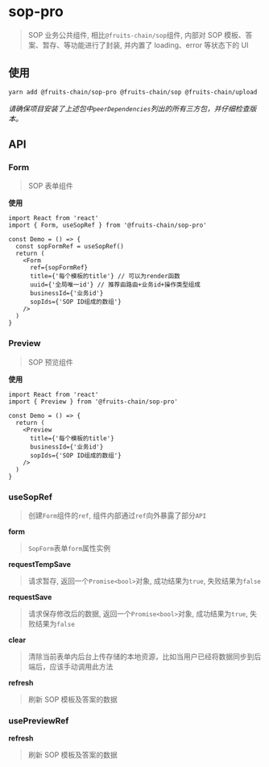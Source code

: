 # sop-pro

> SOP 业务公共组件, 相比`@fruits-chain/sop`组件, 内部对 SOP 模板、答案、暂存、等功能进行了封装, 并内置了 loading、error 等状态下的 UI

## 使用

```sh
yarn add @fruits-chain/sop-pro @fruits-chain/sop @fruits-chain/upload
```

_请确保项目安装了上述包中`peerDependencies`列出的所有三方包，并仔细检查版本。_

## API

### Form

> SOP 表单组件

**使用**

```tsx
import React from 'react'
import { Form, useSopRef } from '@fruits-chain/sop-pro'

const Demo = () => {
  const sopFormRef = useSopRef()
  return (
    <Form
      ref={sopFormRef}
      title={'每个模板的title'} // 可以为render函数
      uuid={'全局唯一id'} // 推荐由路由+业务id+操作类型组成
      businessId={'业务id'}
      sopIds={'SOP ID组成的数组'}
    />
  )
}
```

### Preview

> SOP 预览组件

**使用**

```tsx
import React from 'react'
import { Preview } from '@fruits-chain/sop-pro'

const Demo = () => {
  return (
    <Preview
      title={'每个模板的title'}
      businessId={'业务id'}
      sopIds={'SOP ID组成的数组'}
    />
  )
}
```

### useSopRef

> 创建`Form`组件的`ref`, 组件内部通过`ref`向外暴露了部分`API`

**form**

> `SopForm`表单`form`属性实例

**requestTempSave**

> 请求暂存, 返回一个`Promise<bool>`对象, 成功结果为`true`, 失败结果为`false`

**requestSave**

> 请求保存修改后的数据, 返回一个`Promise<bool>`对象, 成功结果为`true`, 失败结果为`false`

**clear**

> 清除当前表单内后台上传存储的本地资源，比如当用户已经将数据同步到后端后，应该手动调用此方法

**refresh**

> 刷新 SOP 模板及答案的数据

### usePreviewRef

**refresh**

> 刷新 SOP 模板及答案的数据
